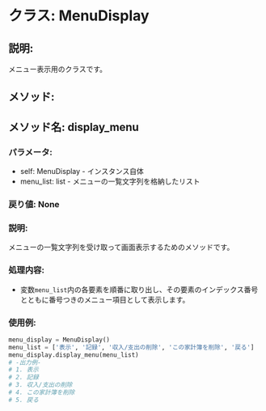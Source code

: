 # クラス: MenuDisplay

## 説明:

メニュー表示用のクラスです。

## メソッド:

## メソッド名: display_menu

### パラメータ:

- self: MenuDisplay - インスタンス自体
- menu_list: list - メニューの一覧文字列を格納したリスト

### 戻り値: None

### 説明:

メニューの一覧文字列を受け取って画面表示するためのメソッドです。

### 処理内容:

- 変数`menu_list`内の各要素を順番に取り出し、その要素のインデックス番号とともに番号つきのメニュー項目として表示します。

### 使用例:

```python
menu_display = MenuDisplay()
menu_list = ['表示', '記録', '収入/支出の削除', 'この家計簿を削除', '戻る']
menu_display.display_menu(menu_list)
# -出力例-
# 1. 表示
# 2. 記録
# 3. 収入/支出の削除
# 4. この家計簿を削除
# 5. 戻る
```